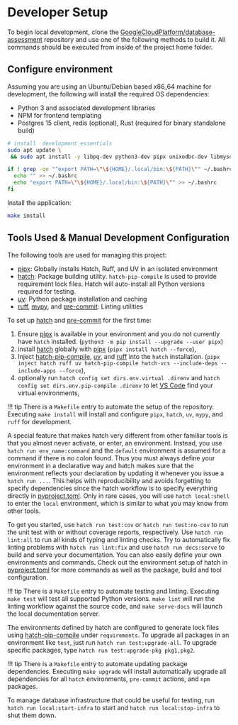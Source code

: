# Developer Setup

To begin local development, clone the [GoogleCloudPlatform/database-assessment](https://github.com/GoogleCloudPlatform/database-assessment) repository and use one of the following methods to build it. All commands should be executed from inside of the project home folder.

## Configure environment

Assuming you are using an Ubuntu/Debian based x86_64 machine for development, the following will install the required OS dependencies:

- Python 3 and associated development libraries
- NPM for frontend templating
- Postgres 15 client, redis (optional), Rust (required for binary standalone build)

```bash
# install  development essentials
sudo apt update \
 && sudo apt install -y libpq-dev python3-dev pipx unixodbc-dev libmysqlclient-dev python-is-python3 rustc npm nodejs libbz2-dev libffi-dev liblzma-dev libreadline-dev libsqlite3-dev libssl-dev tk-dev zlib1g-dev build-essential pkg-config cmake-data

if ! grep -qe "^export PATH=\"\${HOME}/.local/bin:\${PATH}\"" ~/.bashrc; then
  echo "" >> ~/.bashrc
  echo "export PATH=\"\${HOME}/.local/bin:\${PATH}\"" >> ~/.bashrc
fi
```

Install the application:

```bash
make install
```

## Tools Used & Manual Development Configuration

The following tools are used for managing this project:

- [pipx]: Globally installs Hatch, Ruff, and UV in an isolated environment
- [hatch]: Package building utility.  `hatch-pip-compile` is used to provide requirement lock files.  Hatch will auto-install all Python versions required for testing.
- [uv]: Python package installation and caching
- [ruff], [mypy], and [pre-commit]: Linting utilities

To set up [hatch] and [pre-commit] for the first time:

1. Ensure [pipx] is available in your environment and you do not currently have `hatch` installed. (`python3 -m pip install --upgrade --user pipx`)
2. install [hatch] globally with [pipx] (`pipx install hatch --force`),
3. Inject [hatch-pip-compile], [uv], and [ruff] into the `hatch` installation. (`pipx inject hatch ruff uv hatch-pip-compile hatch-vcs --include-deps --include-apps --force`),
4. optionally run `hatch config set dirs.env.virtual .direnv` and `hatch config set dirs.env.pip-compile .direnv`
   to let [VS Code] find your virtual environments,

!!! tip
    There is a `Makefile` entry to automate the setup of the repository.  Executing `make install` will install and configure `pipx`, `hatch`, `uv`, `mypy`, and `ruff` for development.

A special feature that makes hatch very different from other familiar tools is that you almost never
activate, or enter, an environment. Instead, you use `hatch run env_name:command` and the `default` environment
is assumed for a command if there is no colon found. Thus you must always define your environment in a declarative
way and hatch makes sure that the environment reflects your declaration by updating it whenever you issue
a `hatch run ...`. This helps with reproducibility and avoids forgetting to specify dependencies since the
hatch workflow is to specify everything directly in [pyproject.toml]. Only in rare cases, you
will use `hatch local:shell` to enter the `local` environment, which is similar to what you may know from other tools.

To get you started, use `hatch run test:cov` or `hatch run test:no-cov` to run the unit test with or without coverage reports,
respectively. Use `hatch run lint:all` to run all kinds of typing and linting checks. Try to automatically fix linting
problems with `hatch run lint:fix` and use `hatch run docs:serve` to build and serve your documentation.
You can also easily define your own environments and commands. Check out the environment setup of hatch
in [pyproject.toml] for more commands as well as the package, build and tool configuration.

!!! tip
    There is a `Makefile` entry to automate testing and linting.  Executing `make test` will test all supported Python versions.  `make lint` will run the linting workflow against the source code, and `make serve-docs` will launch the local documentation server.

The environments defined by hatch are configured to generate lock files using [hatch-pip-compile] under `requirements`.
To upgrade all packages in an environment like `test`, just run `hatch run test:upgrade-all`. To upgrade specific
packages, type `hatch run test:upgrade-pkg pkg1,pkg2`.

!!! tip
    There is a `Makefile` entry to automate updating package dependencies.  Executing `make upgrade` will install automatically upgrade all dependencies for all `hatch` environments, `pre-commit` actions, and `npm` packages.

To manage database infrastructure that could be useful for testing, run `hatch run local:start-infra` to start and `hatch run local:stop-infra` to shut them down.

[ruff]: https://github.com/astral-sh/ruff
[uv]: https://github.com/astral-sh/uv
[mypy]: https://mypy.readthedocs.io/en/stable/
[pipx]: https://pypa.github.io/pipx/
[hatch]: https://hatch.pypa.io/
[pre-commit]: https://pre-commit.com/
[VS Code]: https://code.visualstudio.com/docs/python/environments#_where-the-extension-looks-for-environments
[hatch-pip-compile]: https://github.com/juftin/hatch-pip-compile
[pyproject.toml]: https://packaging.python.org/en/latest/guides/writing-pyproject-toml/

